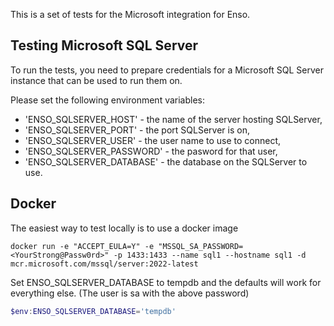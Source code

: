 This is a set of tests for the Microsoft integration for Enso.

## Testing Microsoft SQL Server

To run the tests, you need to prepare credentials for a Microsoft SQL Server
instance that can be used to run them on.

Please set the following environment variables:

- 'ENSO_SQLSERVER_HOST' - the name of the server hosting SQLServer,
- 'ENSO_SQLSERVER_PORT' - the port SQLServer is on,
- 'ENSO_SQLSERVER_USER' - the user name to use to connect,
- 'ENSO_SQLSERVER_PASSWORD' - the pasword for that user,
- 'ENSO_SQLSERVER_DATABASE' - the database on the SQLServer to use.

## Docker

The easiest way to test locally is to use a docker image

```shell
docker run -e "ACCEPT_EULA=Y" -e "MSSQL_SA_PASSWORD=<YourStrong@Passw0rd>" -p 1433:1433 --name sql1 --hostname sql1 -d mcr.microsoft.com/mssql/server:2022-latest
```

Set ENSO_SQLSERVER_DATABASE to tempdb and the defaults will work for everything
else. (The user is sa with the above password)

```powershell
$env:ENSO_SQLSERVER_DATABASE='tempdb'
```
